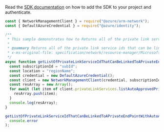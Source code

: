 Read the [SDK documentation](https://github.com/Azure/azure-sdk-for-js/blob/%40azure%2Farm-network_27.0.0/sdk/network/arm-network/README.md) on how to add the SDK to your project and authenticate.

```javascript
const { NetworkManagementClient } = require("@azure/arm-network");
const { DefaultAzureCredential } = require("@azure/identity");

/**
 * This sample demonstrates how to Returns all of the private link service ids that can be linked to a Private Endpoint with auto approved in this subscription in this region.
 *
 * @summary Returns all of the private link service ids that can be linked to a Private Endpoint with auto approved in this subscription in this region.
 * x-ms-original-file: specification/network/resource-manager/Microsoft.Network/stable/2021-05-01/examples/AutoApprovedPrivateLinkServicesGet.json
 */
async function getListOfPrivateLinkServiceIdThatCanBeLinkedToAPrivateEndPointWithAutoApproved() {
  const subscriptionId = "subId";
  const location = "regionName";
  const credential = new DefaultAzureCredential();
  const client = new NetworkManagementClient(credential, subscriptionId);
  const resArray = new Array();
  for await (let item of client.privateLinkServices.listAutoApprovedPrivateLinkServices(location)) {
    resArray.push(item);
  }
  console.log(resArray);
}

getListOfPrivateLinkServiceIdThatCanBeLinkedToAPrivateEndPointWithAutoApproved().catch(
  console.error
);
```
